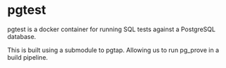 # pgtest
pgtest is a docker container for running SQL tests against a PostgreSQL database.

This is built using a submodule to pgtap. Allowing us to run pg_prove in a build pipeline.
